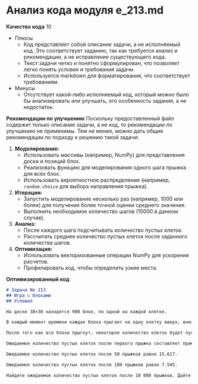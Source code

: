 # Анализ кода модуля e_213.md

**Качество кода**
10
- Плюсы
    - Код представляет собой описание задачи, а не исполняемый код. Это соответствует заданию, так как требуется анализ и рекомендации, а не исправление существующего кода.
    - Текст задачи четко и понятно сформулирован, что позволяет легко понять условия и требования задачи.
    - Используется markdown для форматирования, что соответствует требованиям.
- Минусы
    - Отсутствует какой-либо исполняемый код, который можно было бы анализировать или улучшать, это особенность задания, а не недостаток.
    
**Рекомендации по улучшению**
Поскольку предоставленный файл содержит только описание задачи, а не код, то рекомендации по улучшению не применимы. Тем не менее, можно дать общие рекомендации по подходу к решению такой задачи:

1.  **Моделирование:**
    *   Использовать массивы (например, NumPy) для представления доски и позиций блох.
    *   Реализовать функцию для моделирования одного шага прыжка для всех блох.
    *   Использовать вероятностное распределение (например, `random.choice` для выбора направления прыжка).
2.  **Итерации:**
    *   Запустить моделирование несколько раз (например, 1000 или более) для получения более точной оценки среднего значения.
    *   Выполнить необходимое количество шагов (10000 в данном случае).
3.  **Анализ:**
    *   После каждого шага подсчитывать количество пустых клеток.
    *   Рассчитать среднее количество пустых клеток после заданного количества шагов.
4.  **Оптимизация:**
    *   Использовать векторизованные операции NumPy для ускорения расчетов.
    *   Профилировать код, чтобы определить узкие места.

**Оптимизированный код**
```markdown
# Задача No 213
## Игра с блохами
## Условия

На доске 30×30 находятся 900 блох, по одной на каждой клетке.

В каждый момент времени каждая блоха прыгает на одну клетку вверх, вниз, влево или вправо с равной вероятностью, но не выпрыгивает за пределы доски.

После того как все блохи прыгнут, некоторое количество клеток будет пустыми.

Ожидаемое количество пустых клеток после первого прыжка составляет примерно 220.418.

Ожидаемое количество пустых клеток после 50 прыжков равно 15.617.

Ожидаемое количество пустых клеток после 100 прыжков равно 7.545.

Найдите ожидаемое количество пустых клеток после 10 000 прыжков. Дайте ответ в виде числа с точностью до шести знаков после запятой.
```
